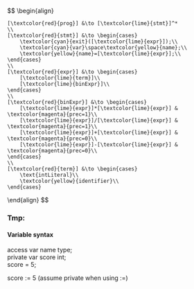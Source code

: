 $$
\begin{align}
	
	[\textcolor{red}{prog}] &\to [\textcolor{lime}{stmt}]^*
	\\
	[\textcolor{red}{stmt}] &\to \begin{cases}
		\textcolor{cyan}{exit}([\textcolor{lime}{expr}]);\\
		\textcolor{cyan}{var}\space\textcolor{yellow}{name};\\
		\textcolor{yellow}{name}=[\textcolor{lime}{expr}];\\
	\end{cases}
	\\
	[\textcolor{red}{expr}] &\to \begin{cases}
		[\textcolor{lime}{term}]\\
		[\textcolor{lime}{binExpr}]\\
	\end{cases}
	\\
	[\textcolor{red}{binExpr}] &\to \begin{cases}
		[\textcolor{lime}{expr}]*[\textcolor{lime}{expr}] & \textcolor{magenta}{prec=1}\\
		[\textcolor{lime}{expr}]/[\textcolor{lime}{expr}] & \textcolor{magenta}{prec=1}\\
		[\textcolor{lime}{expr}]+[\textcolor{lime}{expr}] & \textcolor{magenta}{prec=0}\\
		[\textcolor{lime}{expr}]-[\textcolor{lime}{expr}] & \textcolor{magenta}{prec=0}\\
	\end{cases}
	\\
	[\textcolor{red}{term}] &\to \begin{cases}
		\text{intLiteral}\\
		\textcolor{yellow}{identifier}\\
	\end{cases}

\end{align}
$$


### Tmp:

#### Variable syntax
access var name type;\
private var score int;\
score = 5;

score := 5 (assume private when using :=)
